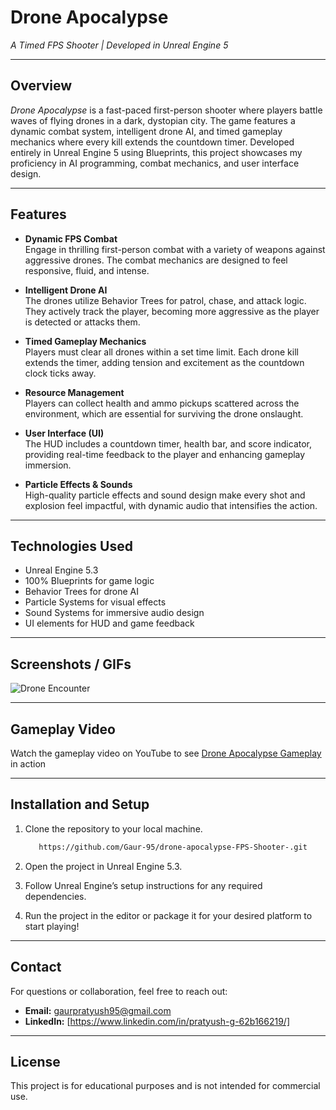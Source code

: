# **Drone Apocalypse**

*A Timed FPS Shooter | Developed in Unreal Engine 5*

---

## **Overview**

*Drone Apocalypse* is a fast-paced first-person shooter where players battle waves of flying drones in a dark, dystopian city. The game features a dynamic combat system, intelligent drone AI, and timed gameplay mechanics where every kill extends the countdown timer. Developed entirely in Unreal Engine 5 using Blueprints, this project showcases my proficiency in AI programming, combat mechanics, and user interface design.

---

## **Features**

- **Dynamic FPS Combat**   
Engage in thrilling first-person combat with a variety of weapons against aggressive drones. The combat mechanics are designed to feel responsive, fluid, and intense.

- **Intelligent Drone AI**   
The drones utilize Behavior Trees for patrol, chase, and attack logic. They actively track the player, becoming more aggressive as the player is detected or attacks them.

- **Timed Gameplay Mechanics**   
Players must clear all drones within a set time limit. Each drone kill extends the timer, adding tension and excitement as the countdown clock ticks away.

- **Resource Management**   
Players can collect health and ammo pickups scattered across the environment, which are essential for surviving the drone onslaught.

- **User Interface (UI)**   
The HUD includes a countdown timer, health bar, and score indicator, providing real-time feedback to the player and enhancing gameplay immersion.

- **Particle Effects & Sounds**   
High-quality particle effects and sound design make every shot and explosion feel impactful, with dynamic audio that intensifies the action.

---

## **Technologies Used**

- Unreal Engine 5.3
- 100% Blueprints for game logic  
- Behavior Trees for drone AI  
- Particle Systems for visual effects  
- Sound Systems for immersive audio design  
- UI elements for HUD and game feedback

---

## **Screenshots / GIFs**

![Drone Encounter](https://github.com/Mecha-NOX/Countdown-Carnage/blob/b78451a59a67d9caf7e22beff407e0be5d344b78/GIFs/Countdown-Carnage_First.gif)

---

## **Gameplay Video**  

Watch the gameplay video on YouTube to see [Drone Apocalypse Gameplay]([https://youtu.be/ouyf6i2yRZs](https://drive.google.com/file/d/1tiYnSbWGi72IcJXuJsB4keV7pGWQBdaj/view?usp=drive_link)) in action

---

## **Installation and Setup**

1. Clone the repository to your local machine.  

    ```bash
       https://github.com/Gaur-95/drone-apocalypse-FPS-Shooter-.git
    ```

2. Open the project in Unreal Engine 5.3.  
3. Follow Unreal Engine’s setup instructions for any required dependencies.  
4. Run the project in the editor or package it for your desired platform to start playing!

---



## **Contact**

For questions or collaboration, feel free to reach out:

- **Email:** <gaurpratyush95@gmail.com>  
- **LinkedIn:** [https://www.linkedin.com/in/pratyush-g-62b166219/]

---

## **License**

This project is for educational purposes and is not intended for commercial use.
